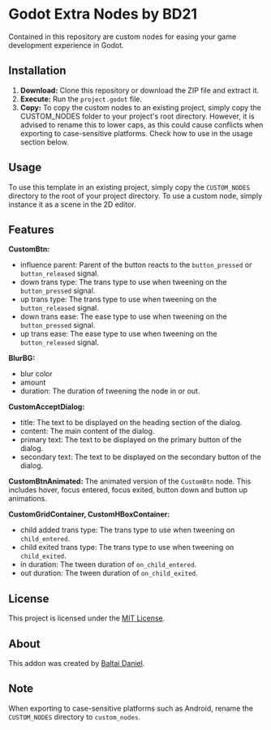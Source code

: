 # Godot Extra Nodes by BD21

Contained in this repository are custom nodes for easing your game development experience in Godot.

## Installation

1. **Download:** Clone this repository or download the ZIP file and extract it.
2. **Execute:** Run the `project.godot` file.
3. **Copy:** To copy the custom nodes to an existing project, simply copy the CUSTOM_NODES folder to your project's root directory. However, it is advised to rename this to lower caps, as this could cause conflicts when exporting to case-sensitive platforms. Check how to use in the usage section below.

## Usage

To use this template in an existing project, simply copy the `CUSTOM_NODES` directory to the root of your project directory. To use a custom node, simply instance it as a scene in the 2D editor.

## Features

**CustomBtn:**
- influence parent: Parent of the button reacts to the `button_pressed` or `button_released` signal.
- down trans type: The trans type to use when tweening on the `button_pressed` signal.
- up trans type: The trans type to use when tweening on the `button_released` signal.
- down trans ease: The ease type to use when tweening on the `button_pressed` signal.
- up trans ease: The ease type to use when tweening on the `button_released` signal.

**BlurBG:**
- blur color
- amount
- duration: The duration of tweening the node in or out.

**CustomAcceptDialog:**
- title: The text to be displayed on the heading section of the dialog.
- content: The main content of the dialog.
- primary text: The text to be displayed on the primary button of the dialog.
- secondary text: The text to be displayed on the secondary button of the dialog.

**CustomBtnAnimated:**
  The animated version of the `CustomBtn` node. This includes hover, focus entered, focus exited, button down and button up animations.

**CustomGridContainer, CustomHBoxContainer:**
- child added trans type: The trans type to use when tweening on `child_entered`.
- child exited trans type: The trans type to use when tweening on `child_exited`.
- in duration: The tween duration of `on_child_entered`.
- out duration: The tween duration of `on_child_exited`.

## License

This project is licensed under the [MIT License](LICENSE).

## About

This addon was created by [Baltai Daniel](https://baltaidaniel.github.io/).

## Note

When exporting to case-sensitive platforms such as Android, rename the `CUSTOM_NODES` directory to `custom_nodes`.
